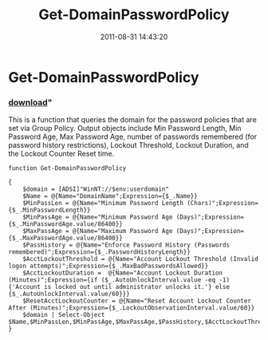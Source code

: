 ﻿---
pid:            2939
parent:         0
children:       
poster:         AlphaSun
title:          Get-DomainPasswordPolicy
date:           2011-08-31 14:43:20
format:         posh
---

# Get-DomainPasswordPolicy

### [download](2939.ps1)"

This is a function that queries the domain for the password policies that are set via Group Policy. Output objects include Min Password Length, Min Password Age, Max Password Age, number of passwords remembered (for password history restrictions), Lockout Threshold, Lockout Duration, and the Lockout Counter Reset time.

```posh
function Get-DomainPasswordPolicy  

{
	$domain = [ADSI]"WinNT://$env:userdomain"
	$Name = @{Name="DomainName";Expression={$_.Name}}
	$MinPassLen = @{Name="Minimum Password Length (Chars)";Expression={$_.MinPasswordLength}}
	$MinPassAge = @{Name="Minimum Password Age (Days)";Expression={$_.MinPasswordAge.value/86400}}
	$MaxPassAge = @{Name="Maximum Password Age (Days)";Expression={$_.MaxPasswordAge.value/86400}}
	$PassHistory = @{Name="Enforce Password History (Passwords remembered)";Expression={$_.PasswordHistoryLength}}
	$AcctLockoutThreshold = @{Name="Account Lockout Threshold (Invalid logon attempts)";Expression={$_.MaxBadPasswordsAllowed}}
	$AcctLockoutDuration =  @{Name="Account Lockout Duration (Minutes)";Expression={if ($_.AutoUnlockInterval.value -eq -1) {'Account is locked out until administrator unlocks it.'} else {$_.AutoUnlockInterval.value/60}}}
	$ResetAcctLockoutCounter = @{Name="Reset Account Lockout Counter After (Minutes)";Expression={$_.LockoutObservationInterval.value/60}}
	$domain | Select-Object $Name,$MinPassLen,$MinPassAge,$MaxPassAge,$PassHistory,$AcctLockoutThreshold,$AcctLockoutDuration,$ResetAcctLockoutCounter
}
```
